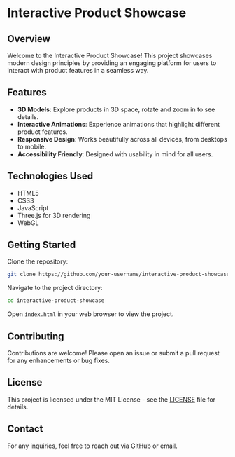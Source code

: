 # Interactive Product Showcase

## Overview

Welcome to the Interactive Product Showcase! This project showcases modern design principles by providing an engaging platform for users to interact with product features in a seamless way.

## Features
- **3D Models**: Explore products in 3D space, rotate and zoom in to see details.
- **Interactive Animations**: Experience animations that highlight different product features.
- **Responsive Design**: Works beautifully across all devices, from desktops to mobile.
- **Accessibility Friendly**: Designed with usability in mind for all users.

## Technologies Used
- HTML5
- CSS3
- JavaScript
- Three.js for 3D rendering
- WebGL

## Getting Started

Clone the repository:
```bash
git clone https://github.com/your-username/interactive-product-showcase.git
```

Navigate to the project directory:
```bash
cd interactive-product-showcase
```

Open `index.html` in your web browser to view the project.

## Contributing
Contributions are welcome! Please open an issue or submit a pull request for any enhancements or bug fixes.

## License
This project is licensed under the MIT License - see the [LICENSE](LICENSE) file for details.

## Contact
For any inquiries, feel free to reach out via GitHub or email.
